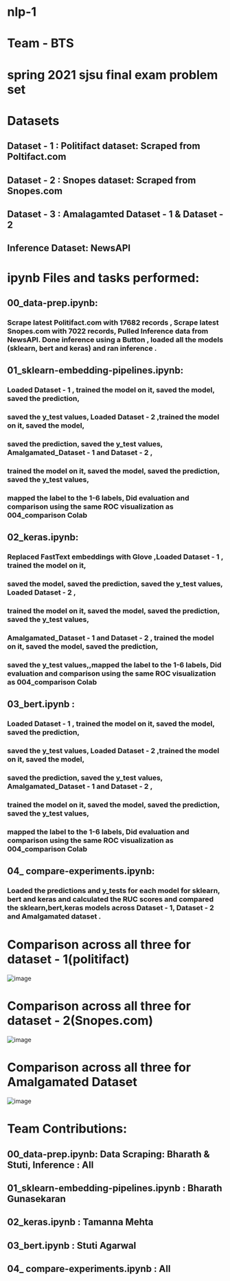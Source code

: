 # nlp-1
# Team - BTS
# spring 2021 sjsu final exam problem set
# Datasets

## Dataset - 1 : Politifact dataset: Scraped from Poltifact.com
## Dataset - 2 : Snopes dataset: Scraped from Snopes.com
## Dataset - 3 : Amalagamted Dataset - 1 & Dataset - 2
## Inference Dataset: NewsAPI

# ipynb Files and tasks performed:
## 00_data-prep.ipynb: 

### Scrape latest Politifact.com with 17682 records , Scrape latest Snopes.com with 7022 records, Pulled Inference data from NewsAPI. Done inference using a Button , loaded all the models (sklearn, bert and keras) and ran inference .

## 01_sklearn-embedding-pipelines.ipynb: 

### Loaded Dataset - 1 , trained the model on it, saved the model, saved the prediction,
### saved the y_test values, Loaded Dataset - 2 ,trained the model on it, saved the model,
### saved the prediction, saved the y_test values, Amalgamated_Dataset - 1 and Dataset - 2 ,
### trained the model on it, saved the model, saved the prediction, saved the y_test values,
### mapped the label to the 1-6 labels, Did evaluation and comparison using the same ROC visualization as 004_comparison Colab

## 02_keras.ipynb:

### Replaced FastText embeddings with Glove ,Loaded Dataset - 1 , trained the model on it,
### saved the model, saved the prediction, saved the y_test values, Loaded Dataset - 2 ,
### trained the model on it, saved the model, saved the prediction, saved the y_test values,
### Amalgamated_Dataset - 1 and Dataset - 2 , trained the model on it, saved the model, saved the prediction,
### saved the y_test values,,mapped the label to the 1-6 labels, Did evaluation and comparison using the same ROC visualization as 004_comparison Colab

## 03_bert.ipynb :

### Loaded Dataset - 1 , trained the model on it, saved the model, saved the prediction, 
### saved the y_test values, Loaded Dataset - 2 ,trained the model on it, saved the model,
### saved the prediction, saved the y_test values, Amalgamated_Dataset - 1 and Dataset - 2 ,
### trained the model on it, saved the model, saved the prediction, saved the y_test values,
### mapped the label to the 1-6 labels, Did evaluation and comparison using the same ROC visualization as 004_comparison Colab

## 04_ compare-experiments.ipynb:

### Loaded the predictions and y_tests for each model for sklearn, bert and keras and calculated the RUC scores and compared the sklearn,bert,keras models across Dataset - 1, Dataset - 2 and Amalgamated dataset .

# Comparison across all three for dataset - 1(politifact)

![image](https://user-images.githubusercontent.com/71077352/119452563-5d162180-bceb-11eb-9215-27725bb6fc24.png)


# Comparison across all three for dataset - 2(Snopes.com)

![image](https://user-images.githubusercontent.com/71077352/119452682-78812c80-bceb-11eb-9065-fad3bf39f613.png)

# Comparison across all three for Amalgamated Dataset

![image](https://user-images.githubusercontent.com/71077352/119452775-977fbe80-bceb-11eb-8231-cde86eebd737.png)

# Team Contributions:

## 00_data-prep.ipynb: Data Scraping: Bharath & Stuti, Inference : All
## 01_sklearn-embedding-pipelines.ipynb : Bharath Gunasekaran
## 02_keras.ipynb : Tamanna Mehta
## 03_bert.ipynb : Stuti Agarwal
## 04_ compare-experiments.ipynb : All






